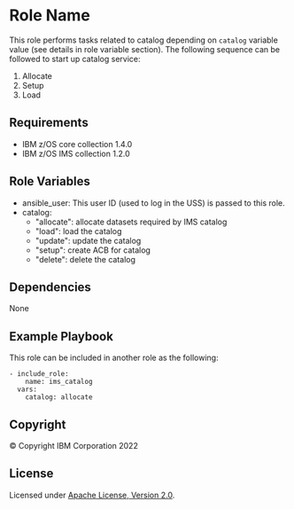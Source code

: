 Role Name
=========

This role performs tasks related to catalog depending on `catalog` variable value (see details 
in role variable section).  The following sequence can be followed to start up catalog service:
1. Allocate
2. Setup
3. Load

Requirements
------------
* IBM z/OS core collection 1.4.0
* IBM z/OS IMS collection 1.2.0


Role Variables
--------------

* ansible_user: This user ID (used to log in the USS) is passed to this role.
* catalog:
  - "allocate": allocate datasets required by IMS catalog
  - "load": load the catalog
  - "update": update the catalog
  - "setup": create ACB for catalog
  - "delete": delete the catalog

Dependencies
------------

None

Example Playbook
----------------

This role can be included in another role as the following:

    - include_role:
        name: ims_catalog
      vars:
        catalog: allocate


## Copyright

© Copyright IBM Corporation 2022

## License
Licensed under
[Apache License, Version 2.0](https://opensource.org/licenses/Apache-2.0).

